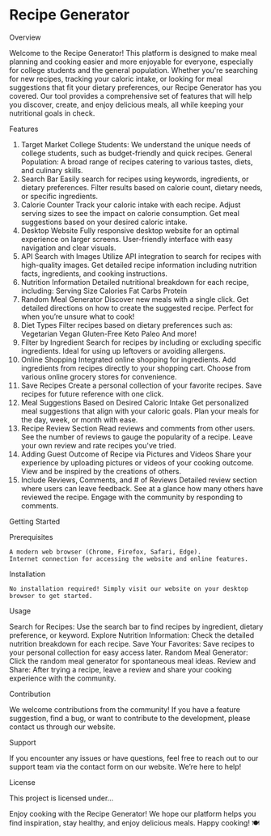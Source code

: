 # Recipe Generator

Overview

  Welcome to the Recipe Generator! This platform is designed to make meal planning and cooking easier and more enjoyable for everyone, especially for college students and the general population. 
  Whether you're searching for new recipes, tracking your caloric intake, or looking for meal suggestions that fit your dietary preferences, our Recipe Generator has you covered. 
  Our tool provides a comprehensive set of features that will help you discover, create, and enjoy delicious meals, all while keeping your nutritional goals in check.

Features

  1. Target Market
    College Students: We understand the unique needs of college students, such as budget-friendly and quick recipes.
    General Population: A broad range of recipes catering to various tastes, diets, and culinary skills.
  3. Search Bar
    Easily search for recipes using keywords, ingredients, or dietary preferences.
    Filter results based on calorie count, dietary needs, or specific ingredients.
  4. Calorie Counter
    Track your caloric intake with each recipe.
    Adjust serving sizes to see the impact on calorie consumption.
    Get meal suggestions based on your desired caloric intake.
  5. Desktop Website
    Fully responsive desktop website for an optimal experience on larger screens.
    User-friendly interface with easy navigation and clear visuals.
  6. API Search with Images
    Utilize API integration to search for recipes with high-quality images.
    Get detailed recipe information including nutrition facts, ingredients, and cooking instructions.
  7. Nutrition Information
    Detailed nutritional breakdown for each recipe, including:
    Serving Size
    Calories
    Fat
    Carbs
    Protein
  8. Random Meal Generator
    Discover new meals with a single click.
    Get detailed directions on how to create the suggested recipe.
    Perfect for when you’re unsure what to cook!
  9. Diet Types
    Filter recipes based on dietary preferences such as:
    Vegetarian
    Vegan
    Gluten-Free
    Keto
    Paleo
    And more!
  10. Filter by Ingredient
    Search for recipes by including or excluding specific ingredients.
    Ideal for using up leftovers or avoiding allergens.
  11. Online Shopping
    Integrated online shopping for ingredients.
    Add ingredients from recipes directly to your shopping cart.
    Choose from various online grocery stores for convenience.
  12. Save Recipes
    Create a personal collection of your favorite recipes.
    Save recipes for future reference with one click.
  13. Meal Suggestions Based on Desired Caloric Intake
    Get personalized meal suggestions that align with your caloric goals.
    Plan your meals for the day, week, or month with ease.
  14. Recipe Review Section
    Read reviews and comments from other users.
    See the number of reviews to gauge the popularity of a recipe.
    Leave your own review and rate recipes you've tried.
  15. Adding Guest Outcome of Recipe via Pictures and Videos
    Share your experience by uploading pictures or videos of your cooking outcome.
    View and be inspired by the creations of others.
  16. Include Reviews, Comments, and # of Reviews
    Detailed review section where users can leave feedback.
    See at a glance how many others have reviewed the recipe.
    Engage with the community by responding to comments.
    
  
Getting Started

  Prerequisites
  
    A modern web browser (Chrome, Firefox, Safari, Edge).
    Internet connection for accessing the website and online features.
  
  Installation
  
    No installation required! Simply visit our website on your desktop browser to get started.

Usage

  Search for Recipes: Use the search bar to find recipes by ingredient, dietary preference, or keyword.
  Explore Nutrition Information: Check the detailed nutrition breakdown for each recipe.
  Save Your Favorites: Save recipes to your personal collection for easy access later.
  Random Meal Generator: Click the random meal generator for spontaneous meal ideas.
  Review and Share: After trying a recipe, leave a review and share your cooking experience with the community.

Contribution

  We welcome contributions from the community! If you have a feature suggestion, find a bug, or want to contribute to the development, please contact us through our website.

Support

  If you encounter any issues or have questions, feel free to reach out to our support team via the contact form on our website. We’re here to help!

License

  This project is licensed under...

Enjoy cooking with the Recipe Generator! We hope our platform helps you find inspiration, stay healthy, and enjoy delicious meals. Happy cooking! 🍽️
